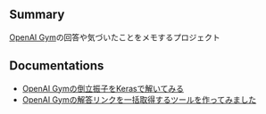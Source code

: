 ## Summary

[OpenAI Gym](https://gym.openai.com/)の回答や気づいたことをメモするプロジェクト

## Documentations

- [OpenAI Gymの倒立振子をKerasで解いてみる](http://qiita.com/namakemono/items/9b75d1c0c98916b396ba)
- [OpenAI Gymの解答リンクを一括取得するツールを作ってみました](http://qiita.com/namakemono/items/36d34b41c3cbe7c03479)

